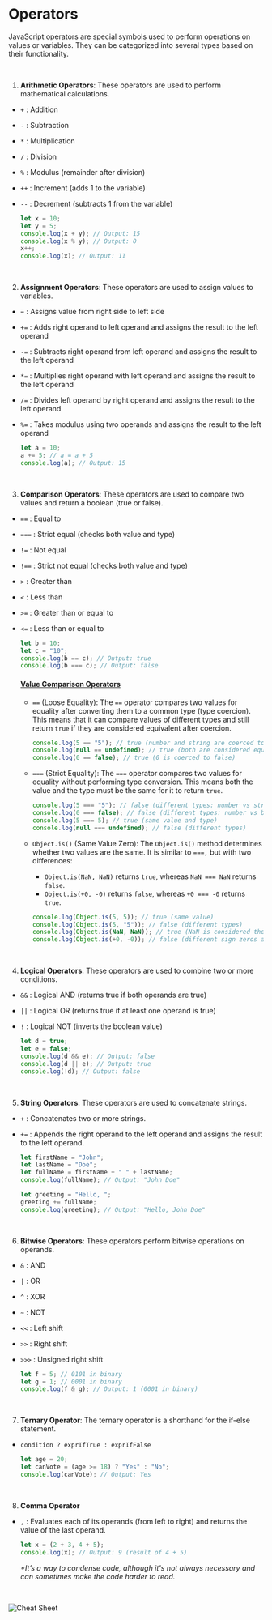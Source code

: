 # Operators

JavaScript operators are special symbols used to perform operations on values or variables. They can be categorized into several types based on their functionality.

<br> 

1. **Arithmetic Operators**: These operators are used to perform mathematical calculations.

- `+` : Addition
- `-` : Subtraction
- `*` : Multiplication
- `/` : Division
- `%` : Modulus (remainder after division)
- `++` : Increment (adds 1 to the variable)
- `--` : Decrement (subtracts 1 from the variable)

    ```jsx
    let x = 10;
    let y = 5;
    console.log(x + y); // Output: 15
    console.log(x % y); // Output: 0
    x++;
    console.log(x); // Output: 11
    ```

<br>

2. **Assignment Operators**: These operators are used to assign values to variables.

- `=` : Assigns value from right side to left side
- `+=` : Adds right operand to left operand and assigns the result to the left operand
- `-=` : Subtracts right operand from left operand and assigns the result to the left operand
- `*=` : Multiplies right operand with left operand and assigns the result to the left operand
- `/=` : Divides left operand by right operand and assigns the result to the left operand
- `%=` : Takes modulus using two operands and assigns the result to the left operand

    ```jsx
    let a = 10;
    a += 5; // a = a + 5
    console.log(a); // Output: 15
    ```

<br>

3. **Comparison Operators**: These operators are used to compare two values and return a boolean (true or false).

- `==` : Equal to
- `===` : Strict equal (checks both value and type)
- `!=` : Not equal
- `!==` : Strict not equal (checks both value and type)
- `>` : Greater than
- `<` : Less than
- `>=` : Greater than or equal to
- `<=` : Less than or equal to

    ```jsx
    let b = 10;
    let c = "10";
    console.log(b == c); // Output: true
    console.log(b === c); // Output: false
    ```

    #### <ins>Value Comparison Operators</ins>
    - `==` (Loose Equality): The `==` operator compares two values for equality after converting them to a common type (type coercion). This means that it can compare values of different types and still return `true` if they are considered equivalent after coercion.

        ```jsx
        console.log(5 == "5"); // true (number and string are coerced to the same type)
        console.log(null == undefined); // true (both are considered equivalent in loose equality)
        console.log(0 == false); // true (0 is coerced to false)
        ```

    - `===` (Strict Equality): The `===` operator compares two values for equality without performing type conversion. This means both the value and the type must be the same for it to return `true`.

        ```jsx
        console.log(5 === "5"); // false (different types: number vs string)
        console.log(0 === false); // false (different types: number vs boolean)
        console.log(5 === 5); // true (same value and type)
        console.log(null === undefined); // false (different types)
        ```

    - `Object.is()` (Same Value Zero): The `Object.is()` method determines whether two values are the same. It is similar to `===,` but with two differences:
        - `Object.is(NaN, NaN)` returns `true`, whereas `NaN === NaN` returns `false`.
        - `Object.is(+0, -0)` returns `false`, whereas `+0 === -0` returns `true`.
 
        ```jsx
        console.log(Object.is(5, 5)); // true (same value)
        console.log(Object.is(5, "5")); // false (different types)
        console.log(Object.is(NaN, NaN)); // true (NaN is considered the same as itself)
        console.log(Object.is(+0, -0)); // false (different sign zeros are not the same)
        ```
<br>

4. **Logical Operators**: These operators are used to combine two or more conditions.

- `&&` : Logical AND (returns true if both operands are true)
- `||` : Logical OR (returns true if at least one operand is true)
- `!` : Logical NOT (inverts the boolean value)

    ```jsx
    let d = true;
    let e = false;
    console.log(d && e); // Output: false
    console.log(d || e); // Output: true
    console.log(!d); // Output: false
    ```

<br>

5. **String Operators**: These operators are used to concatenate strings.
- `+` : Concatenates two or more strings.
- `+=` : Appends the right operand to the left operand and assigns the result to the left operand.
    
    ```jsx
    let firstName = "John";
    let lastName = "Doe";
    let fullName = firstName + " " + lastName;
    console.log(fullName); // Output: "John Doe"

    let greeting = "Hello, ";
    greeting += fullName;
    console.log(greeting); // Output: "Hello, John Doe"
    ```
<br>

6. **Bitwise Operators**: These operators perform bitwise operations on operands.

- `&` : AND
- `|` : OR
- `^` : XOR
- `~` : NOT
- `<<` : Left shift
- `>>` : Right shift
- `>>>` : Unsigned right shift
    
    ```jsx
    let f = 5; // 0101 in binary
    let g = 1; // 0001 in binary
    console.log(f & g); // Output: 1 (0001 in binary)
    ```

<br>

7. **Ternary Operator**: The ternary operator is a shorthand for the if-else statement.

- `condition ? exprIfTrue : exprIfFalse`

    ```jsx
    let age = 20;
    let canVote = (age >= 18) ? "Yes" : "No";
    console.log(canVote); // Output: Yes
    ```

<br>

8. **Comma Operator**

- `,` : Evaluates each of its operands (from left to right) and returns the value of the last operand.

    ```jsx
    let x = (2 + 3, 4 + 5);
    console.log(x); // Output: 9 (result of 4 + 5)
    ```

    _*It’s a way to condense code, although it's not always necessary and can sometimes make the code harder to read._
<br>

![Cheat Sheet](https://pbs.twimg.com/media/FQOqfKtVUAQ3Ckx?format=jpg&name=large)